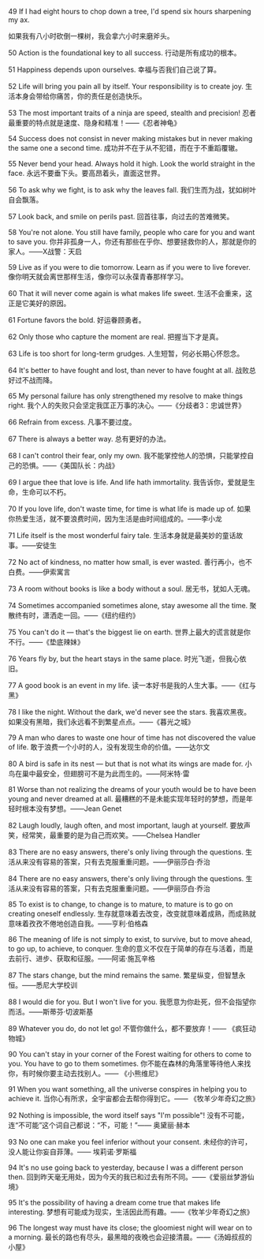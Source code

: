 49 If I had eight hours to chop down a tree, I'd spend six hours sharpening my ax.

如果我有八小时砍倒一棵树，我会拿六小时来磨斧头。

50 Action is the foundational key to all success.
行动是所有成功的根本。

51 Happiness depends upon ourselves.
幸福与否我们自己说了算。

52 Life will bring you pain all by itself. Your responsibility is to create joy.
生活本身会带给你痛苦，你的责任是创造快乐。

53 The most important traits of a ninja are speed, stealth and precision!
忍者最重要的特点就是速度、隐身和精准！——《忍者神龟》

54 Success does not consist in never making mistakes but in never making the same one a second time.
成功并不在于从不犯错，而在于不重蹈覆辙。

55 Never bend your head. Always hold it high. Look the world straight in the face.
永远不要垂下头。要高昂着头，直面这世界。

56 To ask why we fight, is to ask why the leaves fall.
我们生而为战，犹如树叶自会飘落。

57 Look back, and smile on perils past.
回首往事，向过去的苦难微笑。

58 You're not alone. You still have family, people who care for you and want to save you.
你并非孤身一人，你还有那些在乎你、想要拯救你的人，那就是你的家人。——X战警：天启

59 Live as if you were to die tomorrow. Learn as if you were to live forever.
像你明天就会离世那样生活，像你可以永葆青春那样学习。

60 That it will never come again is what makes life sweet.
生活不会重来，这正是它美好的原因。

61 Fortune favors the bold.
好运眷顾勇者。

62 Only those who capture the moment are real.
把握当下才是真。

63 Life is too short for long-term grudges.
人生短暂，何必长期心怀怨念。

64 It's better to have fought and lost, than never to have fought at all.
战败总好过不战而降。

65 My personal failure has only strengthened my resolve to make things right.
我个人的失败只会坚定我匡正万事的决心。——《分歧者3：忠诚世界》

66 Refrain from excess.
凡事不要过度。

67 There is always a better way.
总有更好的办法。

68 I can't control their fear, only my own.
我不能掌控他人的恐惧，只能掌控自己的恐惧。——《美国队长：内战》

69 I argue thee that love is life. And life hath immortality.
我告诉你，爱就是生命，生命可以不朽。

70 If you love life, don't waste time, for time is what life is made up of.
如果你热爱生活，就不要浪费时间，因为生活是由时间组成的。——李小龙

71 Life itself is the most wonderful fairy tale.
生活本身就是最美妙的童话故事。——安徒生

72 No act of kindness, no matter how small, is ever wasted.
善行再小，也不白费。——伊索寓言

73 A room without books is like a body without a soul.
居无书，犹如人无魂。

74 Sometimes accompanied sometimes alone, stay awesome all the time.
聚散终有时，潇洒走一回。——《纽约纽约》

75 You can't do it — that's the biggest lie on earth.
世界上最大的谎言就是你不行。——《垫底辣妹》

76 Years fly by, but the heart stays in the same place.
时光飞逝，但我心依旧。

77 A good book is an event in my life.
读一本好书是我的人生大事。——《红与黑》

78 I like the night. Without the dark, we'd never see the stars.
我喜欢黑夜。如果没有黑暗，我们永远看不到繁星点点。——《暮光之城》

79 A man who dares to waste one hour of time has not discovered the value of life.
敢于浪费一个小时的人，没有发现生命的价值。——达尔文

80 A bird is safe in its nest — but that is not what its wings are made for.
小鸟在巢中最安全，但翅膀可不是为此而生的。——阿米特·雷

81 Worse than not realizing the dreams of your youth would be to have been young and never dreamed at all.
最糟糕的不是未能实现年轻时的梦想，而是年轻时根本没有梦想。——Jean Genet

82 Laugh loudly, laugh often, and most important, laugh at yourself.
要放声笑，经常笑，最重要的是为自己而欢笑。——Chelsea Handler

83 There are no easy answers, there's only living through the questions.
生活从来没有容易的答案，只有去克服重重问题。——伊丽莎白·乔治

84 There are no easy answers, there's only living through the questions.
生活从来没有容易的答案，只有去克服重重问题。——伊丽莎白·乔治

85 To exist is to change, to change is to mature, to mature is to go on creating oneself endlessly.
生存就意味着去改变，改变就意味着成熟，而成熟就意味着孜孜不倦地创造自我。——亨利·伯格森

86 The meaning of life is not simply to exist, to survive, but to move ahead, to go up, to achieve, to conquer.
生命的意义不仅在于简单的存在与活着，而是去前行、进步、获取和征服。——阿诺·施瓦辛格

87 The stars change, but the mind remains the same.
繁星纵变，但智慧永恒。——悉尼大学校训

88 I would die for you. But I won't live for you.
我愿意为你赴死，但不会指望你而活。——斯蒂芬·切波斯基

89 Whatever you do, do not let go!
不管你做什么，都不要放弃！—— 《疯狂动物城》

90 You can't stay in your corner of the Forest waiting for others to come to you. You have to go to them sometimes.
你不能在森林的角落里等待他人来找你，有时候你要主动去找别人。—— 《小熊维尼》

91 When you want something, all the universe conspires in helping you to achieve it.
当你心有所求，全宇宙都会去帮你得到它。—— 《牧羊少年奇幻之旅》

92 Nothing is impossible, the word itself says "I'm possible"!
没有不可能，连“不可能”这个词自己都说：“不，可能！”—— 奥黛丽·赫本

93 No one can make you feel inferior without your consent.
未经你的许可，没人能让你妄自菲薄。—— 埃莉诺·罗斯福

94 It's no use going back to yesterday, because I was a different person then.
回到昨天毫无用处，因为今天的我已和过去有所不同。——《爱丽丝梦游仙境》

95 It's the possibility of having a dream come true that makes life interesting.
梦想有可能成为现实，生活因此而有趣。——《牧羊少年奇幻之旅》

96 The longest way must have its close; the gloomiest night will wear on to a morning.
最长的路也有尽头，最黑暗的夜晚也会迎接清晨。——《汤姆叔叔的小屋》

